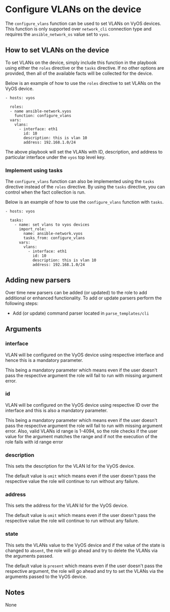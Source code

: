 # Configure VLANs on the device

The `configure_vlans` function can be used to set VLANs on VyOS devices.
This function is only supported over `network_cli` connection type and 
requires the `ansible_network_os` value set to `vyos`.

## How to set VLANs on the device

To set VLANs on the device, simply include this function in the playbook
using either the `roles` directive or the `tasks` directive.  If no other
options are provided, then all of the available facts will be collected for 
the device.

Below is an example of how to use the `roles` directive to set VLANs on the 
VyOS device.

```
- hosts: vyos

  roles:
  - name ansible-network.vyos
    function: configure_vlans
  vars:
    vlans:
      - interface: eth1
        id: 10
        description: this is vlan 10
        address: 192.168.1.0/24
```

The above playbook will set the VLANs with ID, description, and address to particular
interface under the `vyos` top level key.  

### Implement using tasks

The `configure_vlans` function can also be implemented using the `tasks` directive
instead of the `roles` directive.  By using the `tasks` directive, you can
control when the fact collection is run. 

Below is an example of how to use the `configure_vlans` function with `tasks`.

```
- hosts: vyos

  tasks:
    - name: set vlans to vyos devices
      import_role:
        name: ansible-network.vyos
        tasks_from: configure_vlans
      vars:
        vlans:
          - interface: eth1
            id: 10
            description: this is vlan 10
            address: 192.168.1.0/24
```

## Adding new parsers

Over time new parsers can be added (or updated) to the role to add additional
or enhanced functionality.  To add or update parsers perform the following
steps:

* Add (or update) command parser located in `parse_templates/cli`

## Arguments

### interface

VLAN will be configured on the VyOS device using respective interface and hence 
this is a mandatory parameter.

This being a mandatory parameter which means even if the user doesn't pass the respective
argument the role will fail to run with missing argument error.

### id

VLAN will be configured on the VyOS device using respective ID over the interface
and this is also a mandatory parameter.

This being a mandatory parameter which means even if the user doesn't pass the respective
argument the role will fail to run with missing argument error. Also, valid VLANs id
range is 1-4094, so the role checks if the user value for the argument matches the range
and if not the execution of the role fails with id range error

### description

This sets the description for the VLAN Id for the VyOS device.

The default value is `omit` which means even if the user doesn't pass the respective 
value the role will continue to run without any failure.

### address

This sets the address for the VLAN Id for the VyOS device.

The default value is `omit` which means even if the user doesn't pass the respective
value the role will continue to run without any failure.

### state

This sets the VLANs value to the VyOS device and if the value of the state is changed 
to `absent`, the role will go ahead and try to delete the VLANs via the arguments passed.

The default value is `present` which means even if the user doesn't pass the respective
argument, the role will go ahead and try to set the VLANs via the arguments passed to the 
VyOS device.

## Notes

None
